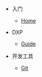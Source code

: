 * 入门

  * [Home](/)

* DXP

  * [Guide](guide.md "The greatest guide in the world")

* 开发工具

  * [Git](/page/git-cheat-sheet.md "Git 速查表")